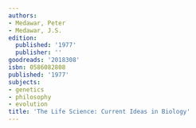 ```yaml
---
authors:
- Medawar, Peter
- Medawar, J.S.
edition:
  published: '1977'
  publisher: ''
goodreads: '2018308'
isbn: 0586082808
published: '1977'
subjects:
- genetics
- philosophy
- evolution
title: 'The Life Science: Current Ideas in Biology'
---
```


